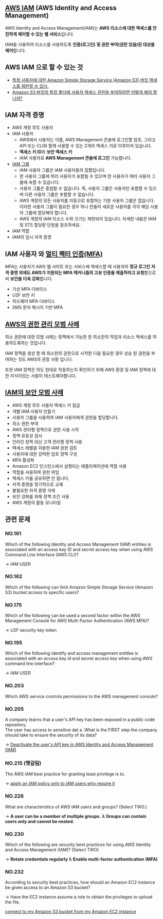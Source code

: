## [AWS IAM](https://docs.aws.amazon.com/ko_kr/IAM/latest/UserGuide/introduction.html) (AWS Identity and Access Management)

AWS Identity and Access Management(IAM)는 **AWS 리소스에 대한 액세스를 안전하게 제어할 수 있는 웹 서비스**입니다.

 IAM을 사용하여 리소스를 사용하도록 **인증(로그인) 및 권한 부여(권한 있음)된 대상을 제어**합니다.
 
 ## AWS IAM 으로 할 수 있는 것
 
   * [특정 사용자에 대한 Amazon Simple Storage Service (Amazon S3) 버킷 액세스를 제한할 수 있다.](https://aws.amazon.com/ko/premiumsupport/knowledge-center/block-s3-traffic-vpc-ip/)
   * [Amazon S3 버킷의 특정 폴더에 사용자 액세스 권한을 부여하려면 어떻게 해야 합니까?](https://aws.amazon.com/ko/premiumsupport/knowledge-center/s3-folder-user-access/)
 
 ## IAM 자격 증명

   * AWS 계정 루트 사용자
   * IAM 사용자
      * AWS에서 사용자는 이름, AWS Management 콘솔에 로그인할 암호, 그리고 API 또는 CLI와 함께 사용할 수 있는 2개의 액세스 키로 이루어져 있습니다. 
      * **액세스 키 ID**와 **보안 액세스 키**
      * IAM 사용자로 **AWS Management 콘솔에 로그인** 가능합니다.
   * [IAM 그룹](https://docs.aws.amazon.com/ko_kr/IAM/latest/UserGuide/id_groups.html)
      * IAM 사용자 그룹은 IAM 사용자들의 집합입니다.
      * 한 사용자 그룹에 여러 사용자가 포함될 수 있으며 한 사용자가 여러 사용자 그룹에 속할 수 있습니다.
      * 사용자 그룹은 중첩될 수 없습니다. 즉, 사용자 그룹은 사용자만 포함할 수 있으며 다른 사용자 그룹은 포함할 수 없습니다.
      * AWS 계정의 모든 사용자를 자동으로 포함하는 기본 사용자 그룹은 없습니다. 이러한 사용자 그룹이 필요한 경우 하나 만들어 새로운 사용자를 각각 해당 사용자 그룹에 할당해야 합니다.
      * AWS 계정의 IAM 리소스 수와 크기는 제한되어 있습니다. 자세한 내용은 IAM 및 STS 할당량 단원을 참조하세요.
   * IAM 역할
   * IAM의 임시 자격 증명

## IAM 사용자 와 [멀티 팩터 인증(MFA)](https://docs.aws.amazon.com/ko_kr/IAM/latest/UserGuide/id_credentials_mfa.html)

MFA는 사용자가 AWS 웹 사이트 또는 서비스에 액세스할 때 사용자의 **정규 로그인 자격 증명 외에도 AWS가 지원되는 MFA 메커니즘의 고유 인증을 제출하라고 요청**함으로써 **보안을 더욱 강화**합니다.

   * 가상 MFA 디바이스
   * U2F 보안 키
   * 하드웨어 MFA 디바이스
   * SMS 문자 메시지 기반 MFA

## [AWS의 권한 관리 모범 사례](https://kirkpatrickprice.com/blog/best-practices-for-privilege-management-in-aws/)

최소 권한에 대한 모범 사례는 정책에서 가능한 한 최소한의 작업과 리소스 액세스를 허용하도록하는 것입니다.

IAM 정책을 생성 할 때 최소한의 권한으로 시작한 다음 필요한 경우 상승 된 권한을 부여하는 것도 AWS의 권장 사항 입니다. 

또한 IAM 정책은 의도 한대로 작동하는지 확인하기 위해 AWS 환경 및 IAM 정책에 대한 지식이있는 사람이 테스트해야합니다.

## [IAM의 보안 모범 사례](https://docs.aws.amazon.com/ko_kr/IAM/latest/UserGuide/best-practices.html)

   * AWS 계정 루트 사용자 액세스 키 잠금
   * 개별 IAM 사용자 만들기
   * 사용자 그룹을 사용하여 IAM 사용자에게 권한을 할당합니다.
   * 최소 권한 부여
   * AWS 관리형 정책으로 권한 사용 시작
   * 정책 유효성 검사
   * 인라인 정책 대신 고객 관리형 정책 사용
   * 액세스 레벨을 이용한 IAM 권한 검토
   * 사용자에 대한 강력한 암호 정책 구성
   * MFA 활성화
   * Amazon EC2 인스턴스에서 실행되는 애플리케이션에 역할 사용
   * 역할을 사용하여 권한 위임
   * 액세스 키를 공유하면 안 됩니다.
   * 자격 증명을 정기적으로 교체
   * 불필요한 자격 증명 삭제
   * 보안 강화를 위해 정책 조건 사용
   * AWS 계정의 활동 모니터링


## 관련 문제

### NO.161 
Which of the following Identity and Access Management (IAM) entities is associated with an access key ID and secret access key when using AWS Command Line Interface (AWS CLI)?

-> IAM USER

### NO.162 
Which of the following can limit Amazon Simple Storage Service (Amazon S3) bucket access to specific users?

### NO.175 
Which of the following can be used a second factor within the AWS Management Console for AWS Multi-Factor Authentication (AWS MFA)?

-> U2F security key token

### NO.195 
Which of the following identify and access management entitles is associated with an access key id and secret access key when using AWS command line interface?

-> IAM USER

### NO.203 
Which AWS service controls permissions to the AWS management console?

### NO.205 
A company learns that a user's API key has been exposed in a public code repository.<br/> The user has access to sensitive dat a. What is the FIRST step the company should take to ensure the security of its data?

-> [Deactivate the user's API key in AWS Identity and Access Management (IAM)](https://aws.amazon.com/ko/blogs/security/what-to-do-if-you-inadvertently-expose-an-aws-access-key/)

### NO.215 (헷갈림)
The AWS IAM best practice for granting least privilege is to.

-> [apply an IAM policy only to IAM users who require it](https://kirkpatrickprice.com/blog/best-practices-for-privilege-management-in-aws/)

### NO.226 
What are characteristics of AWS IAM users and groups? (Select TWO.)

-> **A user can be a member of multiple groups.** & **Groups can contain users only and cannot be nested.**

### NO.230 
Which of the following are security best practices for using AWS Identity and Access Management (IAM)? (Select TWO)

-> **Rotate credentials regularly** & **Enable multi-factor authentication (MFA)**

### NO.232
According to security best practices, how should an Amazon EC2 instance be given access to an Amazon S3 bucket?

-> Have the EC2 instance assume a role to obtain the privileges to upload the file.

[connect to my Amazon S3 bucket from my Amazon EC2 instance](https://aws.amazon.com/premiumsupport/knowledge-center/ec2-instance-access-s3-bucket/)
